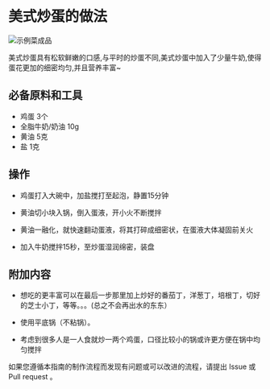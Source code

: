 

# 美式炒蛋的做法

![示例菜成品](./示例菜.jpg)

美式炒蛋具有松软鲜嫩的口感,与平时的炒蛋不同,美式炒蛋中加入了少量牛奶,使得蛋花更加的细密均匀,并且营养丰富~

## 必备原料和工具

- 鸡蛋 	3个
- 全脂牛奶/奶油 	10g
- 黄油 	5克
- 盐 	1克 


## 操作



- 鸡蛋打入大碗中，加盐搅打至起泡，静置15分钟

- 黄油切小块入锅，倒入蛋液，开小火不断搅拌

- 黄油一融化，就快速翻动蛋液，将其打碎成细密状，在蛋液大体凝固前关火

- 加入牛奶搅拌15秒，至炒蛋湿润绵密，装盘




## 附加内容

- 想吃的更丰富可以在最后一步那里加上炒好的番茄丁，洋葱丁，培根丁，切好的芝士小丁，等等。。。(总之不会再出水的东东）

- 使用平底锅（不粘锅）。

- 考虑到很多人是一人食就炒一两个鸡蛋，口径比较小的锅或许更方便在锅中均匀搅拌 




如果您遵循本指南的制作流程而发现有问题或可以改进的流程，请提出 Issue 或 Pull request 。
